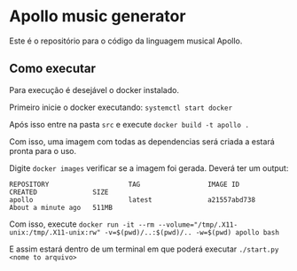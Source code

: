 # Apollo music generator

Este é o repositório para o código da linguagem musical Apollo.

## Como executar
Para execução é desejável o docker instalado.

Primeiro inicie o docker executando:
```systemctl start docker```

Após isso entre na pasta `src` e execute 
```docker build -t apollo .```

Com isso, uma imagem com todas as dependencias será criada a estará pronta para o uso.

Digite `docker images` verificar se a imagem foi gerada. Deverá ter um output:
```
REPOSITORY                    TAG                 IMAGE ID            CREATED              SIZE
apollo                        latest              a21557abd738        About a minute ago   511MB
```

Com isso, execute
```docker run -it --rm --volume="/tmp/.X11-unix:/tmp/.X11-unix:rw" -v=$(pwd)/..:$(pwd)/.. -w=$(pwd) apollo bash```

E assim estará dentro de um terminal em que poderá executar
```./start.py <nome to arquivo>```
